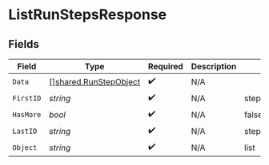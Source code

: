 # ListRunStepsResponse


## Fields

| Field                                                          | Type                                                           | Required                                                       | Description                                                    | Example                                                        |
| -------------------------------------------------------------- | -------------------------------------------------------------- | -------------------------------------------------------------- | -------------------------------------------------------------- | -------------------------------------------------------------- |
| `Data`                                                         | [][shared.RunStepObject](../../models/shared/runstepobject.md) | :heavy_check_mark:                                             | N/A                                                            |                                                                |
| `FirstID`                                                      | *string*                                                       | :heavy_check_mark:                                             | N/A                                                            | step_hLBK7PXBv5Lr2NQT7KLY0ag1                                  |
| `HasMore`                                                      | *bool*                                                         | :heavy_check_mark:                                             | N/A                                                            | false                                                          |
| `LastID`                                                       | *string*                                                       | :heavy_check_mark:                                             | N/A                                                            | step_QLoItBbqwyAJEzlTy4y9kOMM                                  |
| `Object`                                                       | *string*                                                       | :heavy_check_mark:                                             | N/A                                                            | list                                                           |